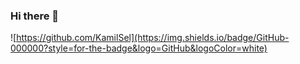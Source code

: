 ### Hi there 👋
![https://github.com/KamilSel](https://img.shields.io/badge/GitHub-000000?style=for-the-badge&logo=GitHub&logoColor=white)

